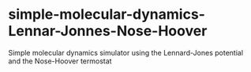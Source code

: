 # simple-molecular-dynamics-Lennar-Jonnes-Nose-Hoover
Simple molecular dynamics simulator using the Lennard-Jones potential  and the Nose-Hoover termostat
